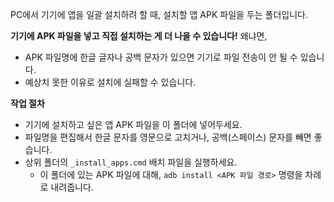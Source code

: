 PC에서 기기에 앱을 일괄 설치하려 할 때, 설치할 앱 APK 파일을 두는 폴더입니다.
 
 **기기에 APK 파일을 넣고 직접 설치하는 게 더 나을 수 있습니다!** 왜냐면,
 - APK 파일명에 한글 글자나 공백 문자가 있으면 기기로 파일 전송이 안 될 수 있습니다.
 - 예상치 못한 이유로 설치에 실패할 수 있습니다.
 
 **작업 절차**
 - 기기에 설치하고 싶은 앱 APK 파일을 이 폴더에 넣어두세요. 
 - 파일명을 편집해서 한글 문자를 영문으로 고치거나, 공백(스페이스) 문자를 빼면 좋습니다.
 - 상위 폴더의 `_install_apps.cmd` 배치 파일을 실행하세요.
   - 이 폴더에 있는 APK 파일에 대해, `adb install <APK 파일 경로>` 명령을 차례로 내려줍니다.
